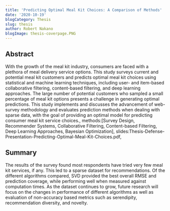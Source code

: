 ```yaml
---
title: 'Predicting Optimal Meal Kit Choices: A Comparison of Methods'
date: '2020-10-19'
blogCategory: Thesis
slug: thesis
author: Robert Nakano
blogImage: thesis-coverpage.PNG
---
```

<h2>Abstract</h2>
With the growth of the meal kit industry, consumers are faced with a plethora of meal delivery service options. This study surveys current and potential meal kit customers and predicts optimal meal kit choices using statistical and machine learning techniques, including user- and item-based collaborative filtering, content-based filtering, and deep learning approaches. The large number of potential customers who sampled a small percentage of meal kit options presents a challenge in generating optimal predictions. This study implements and discusses the advancement of web-survey methodology and evaluates prediction methods when dealing with sparse data, with the goal of providing an optimal model for predicting consumer meal kit service choices.,
methods:[Survey Design, Recommender Systems, Collaborative Filtering, Content-based Filtering, Deep Learning Approaches, Bayesian Optimization],
slides:Thesis-Defense-Presentation-Predicting-Optimal-Meal-Kit-Choices.pdf,

<h2>Summary</h2>
The results of the survey found most respondents have tried very few meal kit services, if any. This led to a sparse dataset for recommendations. Of the different algorithms compared, SVD provided the best overall RMSE and prediction coverage, while performing well when measured against computation times. As the dataset continues to grow, future research will focus on the changes in performance of different algorithms as well as evaluation of non-accuracy based metrics such as serendipity, recommendation diversity, and novelty.